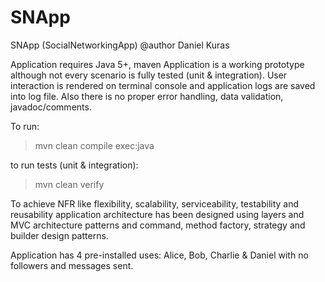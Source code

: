 SNApp
=====
SNApp (SocialNetworkingApp)
@author Daniel Kuras

Application requires Java 5+, maven
Application is a working prototype although not every scenario is fully tested (unit & integration). User interaction is rendered on terminal console and application logs are saved into log file. Also there is no proper error handling, data validation, javadoc/comments.

To run:
>mvn clean compile exec:java

to run tests (unit & integration):
>mvn clean verify

To achieve NFR like flexibility, scalability, serviceability,  testability and reusability application architecture has been designed using layers and MVC architecture patterns and command, method factory, strategy and builder design patterns.

Application has 4 pre-installed uses: Alice, Bob, Charlie & Daniel with no followers and messages sent.

